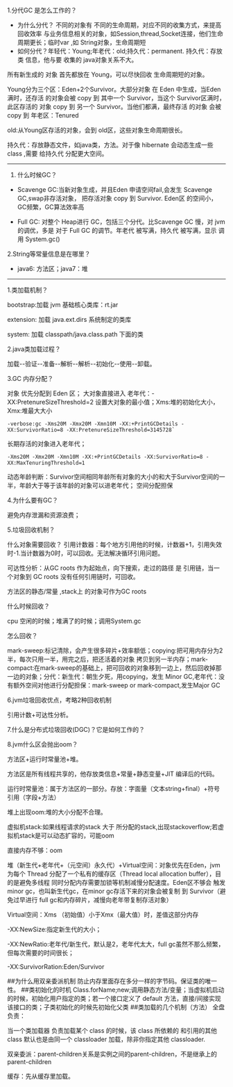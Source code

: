 1.分代GC 是怎么工作的？
- 为什么分代？ 不同的对象有 不同的生命周期，对应不同的收集方式，来提高回收效率
与业务信息相关的对象，如Session,thread,Socket连接，他们生命周期更长；临时var ,如
String对象，生命周期短
- 如何分代？年轻代：Young;年老代：old;持久代：permanent.
持久代：存放类 信息，他与要 收集的 java对象关系不大。

所有新生成的 对象 首先都放在 Young，可以尽快回收 生命周期短的对象。

Young分为三个区：Eden+2个Survivor。大部分对象 在 Eden 中生成，当Eden 满时，还存活
的对象会被 copy 到 其中一个 Survivor，当这个 Survivor区满时，此区存活的 对象 copy 到
另一个 Survivor。当他们都满，最终存活 的对象 会被 copy 到 年老区：Tenured

old:从Young区存活的对象，会到 old区，这些对象生命周期很长。

持久代：存放静态文件，如java类，方法。对于像 hibernate 会动态生成一些 class ,需要
给持久代 分配更大空间。

---
1. 什么时候GC？
- Scavenge GC:当新对象生成，并且Eden 申请空间fail,会发生 Scavenge GC,swap非存活对象，
把存活对象 copy 到 Survivor. Eden区 的空间小，GC频繁，GC算法效率高

- Full GC: 对整个 Heap进行 GC，包括三个分代。比Scavenge GC 慢，对 jvm的调优，多是
对于 Full GC 的调节。年老代 被写满，持久代 被写满，显示 调用 System.gc()

2.String等常量信息是在哪里？
- java6: 方法区；java7：堆

---
1.类加载机制？

bootstrap:加载 jvm 基础核心类库：rt.jar

extension: 加载 java.ext.dirs 系统制定的类库

system: 加载 classpath/java.class.path 下面的类

2.java类加载过程？

加载--验证--准备--解析--解析--初始化--使用--卸载。

3.GC 内存分配？

对象 优先分配到 Eden 区；
大对象直接进入 老年代：-XX:PretenureSizeThreshold=2 设置大对象的最小值；Xms:堆的初始化大小，Xmx:堆最大大小

```
-verbose:gc -Xms20M -Xmx20M -Xmn10M -XX:+PrintGCDetails -XX:SurvivorRatio=8 -XX:PretenureSizeThreshold=3145728`

```
长期存活的对象进入老年代；
```
-Xms20M -Xmx20M -Xmn10M -XX:+PrintGCDetails -XX:SurvivorRatio=8 -XX:MaxTenuringThreshold=1

```
动态年龄判断：Survivor空间相同年龄所有对象的大小的和大于Survivor空间的一半，年龄大于等于该年龄的对象可以进老年代；
空间分配担保

4.为什么要有GC？

避免内存泄漏和资源浪费；

5.垃圾回收机制？

什么对象需要回收？
引用计数器：每个地方引用他的时候，计数器+1，引用失效时-1.当计数器为0时，可以回收。无法解决循环引用问题。

可达性分析：从GC roots 作为起始点，向下搜索，走过的路径 是 引用链，当一个对象到 GC roots 没有任何引用链时，可回收。

方法区的静态/常量 ,stack上 的对象可作为GC roots

什么时候回收？

cpu 空闲的时候；堆满了的时候；调用System.gc

怎么回收？

mark-sweep:标记清除，会产生很多碎片+效率额低；copying:把可用内存分为2半，每次只用一半，用完之后，把还活着的对象 拷贝到另一半内存；mark-compact:在mark-sweep的基础上，把可回收的对象移到一边上，然后回收掉那一边的对象；分代：新生代：朝生夕死，用copying，发生 Minor GC,老年代：没有额外空间对他进行分配担保：mark-sweep or mark-compact,发生Major GC

6.jvm垃圾回收优点，考略2种回收机制

引用计数+可达性分析。

7.什么是分布式垃圾回收(DGC)？它是如何工作的？

8.jvm什么区会抛出oom？

方法区+运行时常量池+堆。

方法区是所有线程共享的，他存放类信息+常量+静态变量+JIT 编译后的代码。

运行时常量池：属于方法区的一部分。存放：字面量（文本string+final）+符号引用（字段+方法）

堆上出现oom:堆的大小分配不合理。

虚拟机stack:如果线程请求的stack 大于 所分配的stack,出现stackoverflow;若虚拟机stack是可以动态扩容的，可能oom

直接内存不够：oom

堆（新生代+老年代+（元空间）永久代）+Virtual空间：对象优先在Eden，jvm为每个 Thread 分配了一个私有的缓存区（Thread local allocation buffer），目的是避免多线程 同时分配内存需要加锁等机制减慢分配速度。Eden区不够会 触发 minor gc，也叫新生代gc，在minor gc存活下来的对象会被复制 到 Survivor（避免过早进行 full gc和内存碎片，减慢向老年带复制存活对象） 

Virtual空间：Xms （初始值）小于Xmx（最大值）时，差值这部分内存

-XX:NewSize:指定新生代的大小；

-XX:NewRatio:老年代/新生代，默认是2，老年代太大，full gc虽然不那么频繁，但每次需要的时间很长；

-XX:SurvivorRation:Eden/Survivor

##为什么用双亲委派机制
防止内存里面存在多分一样的字节码。保证类的唯一性。
##类初始化的时机
Class.forName;new;调用静态方法/变量；当虚拟机启动的时候，初始化用户指定的类；若一个接口定义了 default 方法，直接/间接实现该接口的类；子类初始化的时候先初始化父类
##类加载的几个机制（方法）
全盘负责：

当一个类加载器 负责加载某个 class 的时候，该 class 所依赖的 和引用的其他 class 默认也是由同一个 classloader 加载，除非你指定其他 classloader.

双亲委派：parent-children关系是实例之间的parent-children，不是继承上的parent-children

缓存：先从缓存里加载。